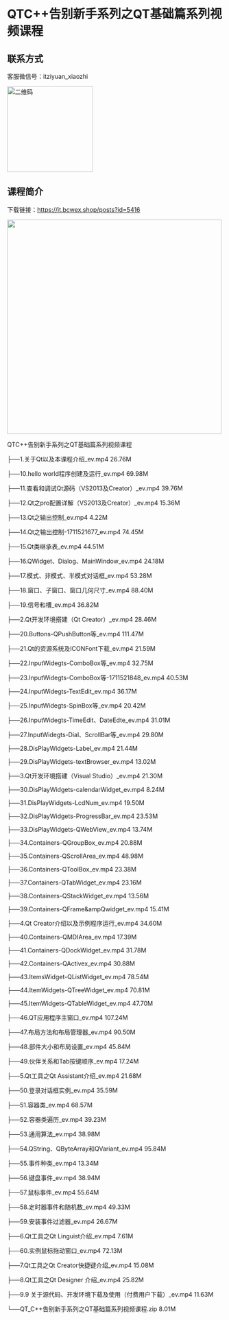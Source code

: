 # QTC++告别新手系列之QT基础篇系列视频课程

## 联系方式

客服微信号：itziyuan_xiaozhi

<img src="https://ziyuanyun.oss-cn-guangzhou.aliyuncs.com/common/20240614073449/666b82192834a.jpg" width="200" height="200" alt="二维码">

## 课程简介

下载链接：https://it.bcwex.shop/posts?id=5416

<img src="https://ziyuanyun.oss-cn-guangzhou.aliyuncs.com/yun/20241201161923/674c1c0bc60df.jpg" width="500" alt="">

  

 QTC++告别新手系列之QT基础篇系列视频课程

 ├──1.关于Qt以及本课程介绍_ev.mp4 26.76M

 ├──10.hello world程序创建及运行_ev.mp4 69.98M

 ├──11.查看和调试Qt源码（VS2013及Creator）_ev.mp4 39.76M

 ├──12.Qt之pro配置详解（VS2013及Creator）_ev.mp4 15.36M

 ├──13.Qt之输出控制_ev.mp4 4.22M

 ├──14.Qt之输出控制-1711521677_ev.mp4 74.45M

 ├──15.Qt类继承表_ev.mp4 44.51M

 ├──16.QWidget、Dialog、MainWindow_ev.mp4 24.18M

 ├──17.模式、非模式、半模式对话框_ev.mp4 53.28M

 ├──18.窗口、子窗口、窗口几何尺寸_ev.mp4 88.40M

 ├──19.信号和槽_ev.mp4 36.82M

 ├──2.Qt开发环境搭建（Qt Creator）_ev.mp4 28.46M

 ├──20.Buttons-QPushButton等_ev.mp4 111.47M

 ├──21.Qt的资源系统及ICONFont下载_ev.mp4 21.59M

 ├──22.InputWidegts-ComboBox等_ev.mp4 32.75M

 ├──23.InputWidegts-ComboBox等-1711521848_ev.mp4 40.53M

 ├──24.InputWidegts-TextEdit_ev.mp4 36.17M

 ├──25.InputWidegts-SpinBox等_ev.mp4 20.42M

 ├──26.InputWidegts-TimeEdit、DateEdte_ev.mp4 31.01M

 ├──27.InputWidegts-Dial、ScrollBar等_ev.mp4 29.80M

 ├──28.DisPlayWidgets-Label_ev.mp4 21.44M

 ├──29.DisPlayWidgets-textBrowser_ev.mp4 13.02M

 ├──3.Qt开发环境搭建（Visual Studio）_ev.mp4 21.30M

 ├──30.DisPlayWidgets-calendarWidget_ev.mp4 8.24M

 ├──31.DisPlayWidgets-LcdNum_ev.mp4 19.50M

 ├──32.DisPlayWidgets-ProgressBar_ev.mp4 23.53M

 ├──33.DisPlayWidgets-QWebView_ev.mp4 13.74M

 ├──34.Containers-QGroupBox_ev.mp4 20.88M

 ├──35.Containers-QScrollArea_ev.mp4 48.98M

 ├──36.Containers-QToolBox_ev.mp4 23.38M

 ├──37.Containers-QTabWidget_ev.mp4 23.16M

 ├──38.Containers-QStackWidget_ev.mp4 13.56M

 ├──39.Containers-QFrame&amp;ampQwidget_ev.mp4 15.41M

 ├──4.Qt Creator介绍以及示例程序运行_ev.mp4 34.60M

 ├──40.Containers-QMDIArea_ev.mp4 17.39M

 ├──41.Containers-QDockWidget_ev.mp4 31.78M

 ├──42.Containers-QActivex_ev.mp4 30.88M

 ├──43.ItemsWidget-QListWidget_ev.mp4 78.54M

 ├──44.ItemWidgets-QTreeWidget_ev.mp4 70.81M

 ├──45.ItemWidgets-QTableWidget_ev.mp4 47.70M

 ├──46.QT应用程序主窗口_ev.mp4 107.24M

 ├──47.布局方法和布局管理器_ev.mp4 90.50M

 ├──48.部件大小和布局设置_ev.mp4 45.84M

 ├──49.伙伴关系和Tab按键顺序_ev.mp4 17.24M

 ├──5.Qt工具之Qt Assistant介绍_ev.mp4 21.68M

 ├──50.登录对话框实例_ev.mp4 35.59M

 ├──51.容器类_ev.mp4 68.57M

 ├──52.容器类遍历_ev.mp4 39.23M

 ├──53.通用算法_ev.mp4 38.98M

 ├──54.QString、QByteArray和QVariant_ev.mp4 95.84M

 ├──55.事件种类_ev.mp4 13.34M

 ├──56.键盘事件_ev.mp4 38.94M

 ├──57.鼠标事件_ev.mp4 55.64M

 ├──58.定时器事件和随机数_ev.mp4 49.33M

 ├──59.安装事件过滤器_ev.mp4 26.67M

 ├──6.Qt工具之Qt Linguist介绍_ev.mp4 7.61M

 ├──60.实例鼠标拖动窗口_ev.mp4 72.13M

 ├──7.Qt工具之Qt Creator快捷键介绍_ev.mp4 15.08M

 ├──8.Qt工具之Qt Designer 介绍_ev.mp4 25.82M

 ├──9.9 关于源代码、开发环境下载及使用（付费用户下载）_ev.mp4 11.63M

 └──QT_C++告别新手系列之QT基础篇系列视频课程.zip 8.01M

  